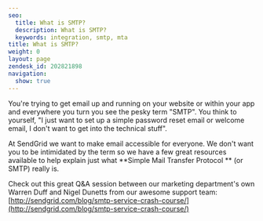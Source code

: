 ```yaml
---
seo:
  title: What is SMTP?
  description: What is SMTP?
  keywords: integration, smtp, mta
title: What is SMTP?
weight: 0
layout: page
zendesk_id: 202821898
navigation:
  show: true
---
```


You're trying to get email up and running on your website or within your app and everywhere you turn you see the pesky term "SMTP". You think to yourself, "I just want to set up a simple password reset email or welcome email, I don't want to get into the technical stuff".

At SendGrid we want to make email accessible for everyone. We don't want you to be intimidated by the term so we have a few great resources available to help explain just what  **Simple Mail Transfer Protocol ** (or SMTP) really is.

Check out this great Q&A session between our marketing department's own Warren Duff and Nigel Dunetts from our awesome support team:  [http://sendgrid.com/blog/smtp-service-crash-course/](http://sendgrid.com/blog/smtp-service-crash-course/)


 

 

 
